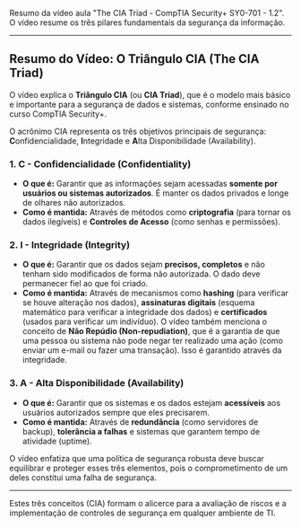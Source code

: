 Resumo da vídeo aula "The CIA Triad - CompTIA Security+ SY0-701 - 1.2". O vídeo resume os três pilares fundamentais da segurança da informação.

---

## Resumo do Vídeo: O Triângulo CIA (The CIA Triad)

O vídeo explica o **Triângulo CIA** (ou **CIA Triad**), que é o modelo mais básico e importante para a segurança de dados e sistemas, conforme ensinado no curso CompTIA Security+.

O acrônimo CIA representa os três objetivos principais de segurança: **C**onfidencialidade, **I**ntegridade e **A**lta Disponibilidade (Availability).

### 1. C - Confidencialidade (Confidentiality)
* **O que é:** Garantir que as informações sejam acessadas **somente por usuários ou sistemas autorizados**. É manter os dados privados e longe de olhares não autorizados.
* **Como é mantida:** Através de métodos como **criptografia** (para tornar os dados ilegíveis) e **Controles de Acesso** (como senhas e permissões).

### 2. I - Integridade (Integrity)
* **O que é:** Garantir que os dados sejam **precisos, completos** e não tenham sido modificados de forma não autorizada. O dado deve permanecer fiel ao que foi criado.
* **Como é mantida:** Através de mecanismos como **hashing** (para verificar se houve alteração nos dados), **assinaturas digitais** (esquema matemático para verificar a integridade dos dados) e **certificados** (usados para verificar um indivíduo).
O vídeo também menciona o conceito de **Não Repúdio (Non-repudiation)**, que é a garantia de que uma pessoa ou sistema não pode negar ter realizado uma ação (como enviar um e-mail ou fazer uma transação). Isso é garantido através da integridade. 

### 3. A - Alta Disponibilidade (Availability)
* **O que é:** Garantir que os sistemas e os dados estejam **acessíveis** aos usuários autorizados sempre que eles precisarem.
* **Como é mantida:** Através de **redundância** (como servidores de backup), **tolerância a falhas** e sistemas que garantem tempo de atividade (uptime).

O vídeo enfatiza que uma política de segurança robusta deve buscar equilibrar e proteger esses três elementos, pois o comprometimento de um deles constitui uma falha de segurança.

---


Estes três conceitos (CIA) formam o alicerce para a avaliação de riscos e a implementação de controles de segurança em qualquer ambiente de TI.
